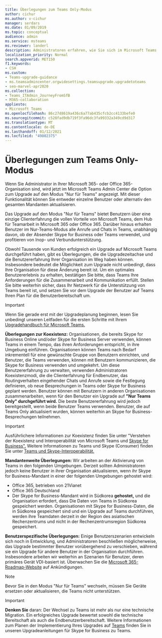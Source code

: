 ```yaml
---
title: Überlegungen zum Teams Only-Modus
author: cichur
ms.author: v-cichur
manager: serdars
ms.date: 01/09/2019
ms.topic: conceptual
audience: admin
ms.service: msteams
ms.reviewer: landerl
description: Administratoren erfahren, wie Sie sich im Microsoft Teams Admin Center auf ein Upgrade auf den Modus "Nur für Microsoft Teams" vorbereiten.
localization_priority: Normal
search.appverid: MET150
f1.keywords:
- CSH
ms.custom:
- Teams-upgrade-guidance
- ms.teamsadmincenter.orgwidesettings.teamsupgrade.upgradetoteams
- seo-marvel-apr2020
ms.collection:
- Teams_ITAdmin_JourneyFromSfB
- M365-collaboration
appliesto:
- Microsoft Teams
ms.openlocfilehash: 86c27d8619a436c6a77ab435cfcb2cc4133befe0
ms.sourcegitcommit: c528fad9db719f3fa96dc3fa99332a349cd9d317
ms.translationtype: MT
ms.contentlocale: de-DE
ms.lasthandoff: 01/12/2021
ms.locfileid: "49802375"
---
```

# <a name="teams-only-mode-considerations"></a>Überlegungen zum Teams Only-Modus

Wenn Sie Administrator in Ihrer Microsoft 365- oder Office 365-Organisation sind, wird jetzt im Microsoft Teams Admin Center die Option zum Upgrade auf den Modus "Nur für Teams" angezeigt. Mit dieser Funktionalität können Sie entweder einzelne Benutzer oder alternativ den gesamten Mandanten aktualisieren.  

Das Upgrade auf den Modus "Nur für Teams" bietet Benutzern über eine einzige Clienterfahrung die vollen Vorteile von Microsoft Teams, dem Hub für Teamarbeit in Microsoft 365 oder Office 365. Darüber hinaus erhalten Benutzer im Nur-Teams-Modus alle Anrufe und Chats in Teams, unabhängig davon, ob der Absender Skype for Business oder Teams verwendet, und profitieren von Inop- und Verbundunterstützung.

Obwohl Tausende von Kunden erfolgreich ein Upgrade auf Microsoft Teams durchgeführt haben, gibt es Überlegungen, die die Upgradezeitachse und die Benutzererfahrung Ihrer Organisation im Weg haben können. Insbesondere bedeutet die Möglichkeit zum Upgrade nicht unbedingt, dass Ihre Organisation für diese Änderung bereit ist. Um ein optimales Benutzererlebnis zu erhalten, bestätigen Sie bitte, dass Teams Ihre Anforderungen für die Zusammenarbeit und Kommunikation erfüllt. Stellen Sie bitte weiterhin sicher, dass Ihr Netzwerk für die Unterstützung von Teams bereit ist, und setzen Sie vor dem Upgrade der Benutzer auf Teams Ihren Plan für die Benutzerbereitschaft um. 

> [!IMPORTANT]
> Wenn Sie gerade erst mit der Upgradeplanung beginnen, lesen Sie unbedingt unseren Leitfaden für die ersten Schritte mit Ihrem [Upgradehandbuch für Microsoft Teams.](upgrade-start-here.md) 

**Überlegungen zur Koexistenz:** Organisationen, die bereits Skype for Business Online und/oder Skype for Business Server verwenden, können Teams in einem Tempo, das ihren Anforderungen entspricht, in ihre Umgebung einführen. Organisationen können Teams nach Bedarf inkrementell für eine gewünschte Gruppe von Benutzern einrichten, und Benutzer, die Teams verwenden, können mit Benutzern kommunizieren, die Skype for Business verwenden und umgekehrt. Um diese Benutzererfahrung zu verwalten, verwenden Administratoren Koexistenzmodi, die die Clienterfahrung für Endbenutzer, das Routingverhalten eingehender Chats und Anrufe sowie die Festlegung definieren, ob neue Besprechungen in Teams oder Skype for Business geplant werden. Benutzer können mit Benutzern in anderen Organisationen zusammenarbeiten, wenn für den Benutzer ein Upgrade auf **"Nur Teams Only" durchgeführt wird.** Die beste Benutzererfahrung wird jedoch bereitgestellt, wenn beide Benutzer Teams verwenden. Benutzer, die auf Teams Only aktualisiert wurden, können weiterhin an Skype for Business-Besprechungen teilnehmen. 

> [!IMPORTANT]
> Ausführlichere Informationen zur Koexistenz finden Sie unter "Verstehen der Koexistenz und Interoperabilität von Microsoft Teams und [Skype for Business".](teams-and-skypeforbusiness-coexistence-and-interoperability.md) Weitere Informationen zu Teams und Skype (Consumer) finden Sie unter [Teams und Skype-Interoperabilität.](teams-skype-interop.md)

**Mandantenweite Überlegungen:** Wir arbeiten an der Aktivierung von Teams in den folgenden Umgebungen. Derzeit sollten Administratoren jedoch keine Benutzer in ihrer Organisation aktualisieren, wenn ihr Skype for Business-Mandant in einer der folgenden Umgebungen gehostet wird:

 - Office 365, betrieben von 21Vianet
 - Office 365 Deutschland
 - Der Skype for Business-Mandant wird in Südkorea **gehostet,** und die Organisation erfordert, dass Die Daten von Teams in Südkorea gespeichert werden. Organisationen mit Skype for Business-Daten, die in Südkorea gespeichert sind und ein Upgrade auf Teams durchführen, werden ihre Teamdaten derzeit in der Region des asiatischen Rechenzentrums und nicht in der Rechenzentrumsregion Südkorea gespeichert.

**Benutzerspezifische Überlegungen:** Einige Benutzerszenarien entwickeln sich noch in Entwicklung, und Administratoren beschließen möglicherweise, das Upgrade bestimmter Benutzer vorübergehend zu verschieben, während sie ein Upgrade für andere Benutzer in der Organisation durchführen. Insbesondere arbeiten wir weiterhin an Szenarien für Benutzer, deren primäres Gerät VDI-basiert ist. Überwachen Sie die [Microsoft 365-Roadmap-Website](https://www.microsoft.com/microsoft-365/roadmap) auf Ankündigungen.

> [!NOTE]
> Bevor Sie in den Modus "Nur für Teams" wechseln, müssen Sie Geräte ersetzen oder aktualisieren, die Teams nicht unterstützen. 

> [!IMPORTANT]
> **Denken Sie** daran: Der Wechsel zu Teams ist mehr als nur eine technische Migration. Ein erfolgreiches Upgrade bewertet sowohl die technische Bereitschaft als auch die Endbenutzerbereitschaft. Weitere Informationen zum Planen der Implementierung Ihres Upgrades auf [Teams](upgrade-framework.md) finden Sie in unseren Upgradeanleitungen für Skype for Business zu Teams.  
